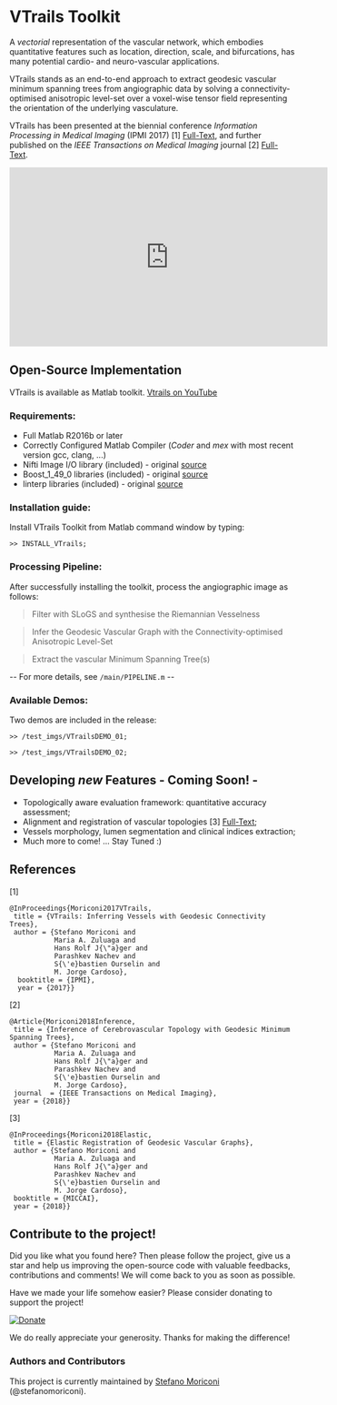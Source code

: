 # VTrails Toolkit

A *vectorial* representation of the vascular network, which embodies quantitative features such as location, direction, scale, and bifurcations, has many potential cardio- and neuro-vascular applications.

VTrails stands as an end-to-end approach to extract geodesic vascular minimum spanning trees from angiographic data by solving a connectivity-optimised anisotropic level-set over a voxel-wise tensor field representing the orientation of the underlying vasculature.

VTrails has been presented at the biennial conference *Information Processing in Medical Imaging* (IPMI 2017) [1] [Full-Text](https://arxiv.org/abs/1806.03111), and further published on the *IEEE Transactions on Medical Imaging* journal [2] [Full-Text](https://ieeexplore.ieee.org/document/8421255/).

<iframe width="560" height="315" src="https://www.youtube.com/watch?v=ZkX3l_FhiLE" frameborder="0" allow="autoplay; encrypted-media" allowfullscreen></iframe>

## Open-Source Implementation
  
VTrails is available as Matlab toolkit.
[Vtrails on YouTube](https://www.youtube.com/channel/UCC24bCFUO9uhUBLNQk1zjJw)

### Requirements:
  - Full Matlab R2016b or later
  - Correctly Configured Matlab Compiler (*Coder* and *mex* with most recent version gcc, clang, ...) 
  - Nifti Image I/O library (included) - original [source](https://uk.mathworks.com/matlabcentral/fileexchange/8797-tools-for-nifti-and-analyze-image)
  - Boost_1_49_0 libraries (included) - original [source](https://www.boost.org/users/history/version_1_49_0.html)
  - linterp libraries (included) - original [source](http://rncarpio.github.io/linterp/)

### Installation guide:
Install VTrails Toolkit from Matlab command window by typing:
  
  `>> INSTALL_VTrails;`

### Processing Pipeline:
After successfully installing the toolkit, process the angiographic image as follows:

 > Filter with SLoGS and synthesise the Riemannian Vesselness

 > Infer the Geodesic Vascular Graph with the Connectivity-optimised Anisotropic Level-Set

 > Extract the vascular Minimum Spanning Tree(s)

   -- For more details, see `/main/PIPELINE.m` --

### Available Demos:
Two demos are included in the release:

 `>> /test_imgs/VTrailsDEMO_01;`
 
 `>> /test_imgs/VTrailsDEMO_02;`

## Developing *new* Features - Coming Soon! -

 - Topologically aware evaluation framework: quantitative accuracy assessment;
 - Alignment and registration of vascular topologies [3] [Full-Text](https://arxiv.org/abs/1809.05499);
 - Vessels morphology, lumen segmentation and clinical indices extraction;
 - Much more to come! ... Stay Tuned :)

## References
[1]
```
@InProceedings{Moriconi2017VTrails,
 title = {VTrails: Inferring Vessels with Geodesic Connectivity Trees},
 author = {Stefano Moriconi and 
           Maria A. Zuluaga and 
           Hans Rolf J{\"a}ger and 
           Parashkev Nachev and 
           S{\'e}bastien Ourselin and
           M. Jorge Cardoso},
  booktitle = {IPMI},
  year = {2017}}
```

[2]
```
@Article{Moriconi2018Inference,
 title = {Inference of Cerebrovascular Topology with Geodesic Minimum Spanning Trees},
 author = {Stefano Moriconi and 
           Maria A. Zuluaga and 
           Hans Rolf J{\"a}ger and 
           Parashkev Nachev and 
           S{\'e}bastien Ourselin and
           M. Jorge Cardoso},
 journal  = {IEEE Transactions on Medical Imaging},
 year = {2018}}
```

[3]
```
@InProceedings{Moriconi2018Elastic,
 title = {Elastic Registration of Geodesic Vascular Graphs},
 author = {Stefano Moriconi and 
           Maria A. Zuluaga and 
           Hans Rolf J{\"a}ger and 
           Parashkev Nachev and 
           S{\'e}bastien Ourselin and
           M. Jorge Cardoso},
 booktitle = {MICCAI},
 year = {2018}}
```

## Contribute to the project!

Did you like what you found here?
Then please follow the project, give us a star and help us improving the open-source code with valuable feedbacks, contributions and comments!
We will come back to you as soon as possible.

Have we made your life somehow easier? Please consider donating to support the project!

[![Donate](https://img.shields.io/badge/Donate-PayPal-green.svg)](https://www.paypal.com/cgi-bin/webscr?cmd=_s-xclick&hosted_button_id=66CWS8MB7PSGG)

We do really appreciate your generosity. Thanks for making the difference!

### Authors and Contributors
This project is currently maintained by [Stefano Moriconi](https://stefanomoriconi.github.io/mypage/) (@stefanomoriconi).
